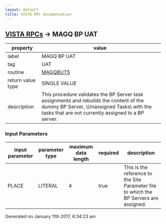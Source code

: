 ```yaml
---
layout: default
title: VISTA RPC documentation
---
```




## [VISTA RPCs](TableOfContent.md) &#8594; MAGQ BP UAT 

 property | value 
--- | --- 
 label | MAGQ BP UAT
 tag | UAT
 routine | [MAGQBUT5](http://code.osehra.org/dox/Routine_MAGQBUT5_source.html)
 return value type | SINGLE VALUE
 description | This procedure validates the BP Server task assignments and rebuilds the content of the dummy BP Server, \Unassigned Tasks\ with the tasks that are not currently assigned to a BP server.

### Input Parameters

| input parameter | parameter type | maximum data length | required | description | 
| --- | --- | --- | --- | --- | 
| PLACE | LITERAL | 4 | true | This is the reference to the Site Parameter file to which the BP Servers are assigned. | 




Generated on January 11th 2017, 6:34:23 am